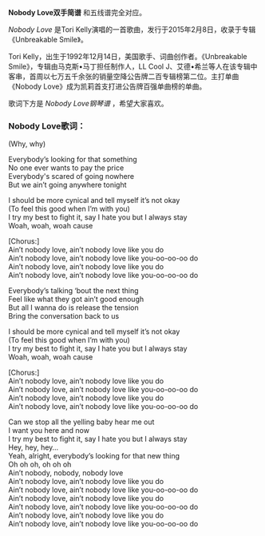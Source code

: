 

**Nobody Love双手简谱** 和五线谱完全对应。

_Nobody Love_ 是Tori Kelly演唱的一首歌曲，发行于2015年2月8日，收录于专辑《Unbreakable Smile》。

Tori Kelly，出生于1992年12月14日，美国歌手、词曲创作者。《Unbreakable Smile》，专辑由马克斯•马丁担任制作人，LL
Cool J、艾德•希兰等人在该专辑中客串，首周以七万五千余张的销量空降公告牌二百专辑榜第二位。主打单曲《Nobody
Love》成为凯莉首支打进公告牌百强单曲榜的单曲。

歌词下方是 _Nobody Love钢琴谱_ ，希望大家喜欢。

### Nobody Love歌词：

(Why, why)

Everybody’s looking for that something  
No one ever wants to pay the price  
Everybody's scared of going nowhere  
But we ain’t going anywhere tonight

I should be more cynical and tell myself it’s not okay  
(To feel this good when I’m with you)  
I try my best to fight it, say I hate you but I always stay  
Woah, woah, woah cause

[Chorus:]  
Ain’t nobody love, ain’t nobody love like you do  
Ain’t nobody love, ain’t nobody love like you-oo-oo-oo do  
Ain’t nobody love, ain’t nobody love like you do  
Ain’t nobody love, ain’t nobody love like you-oo-oo-oo do

Everybody’s talking ‘bout the next thing  
Feel like what they got ain’t good enough  
But all I wanna do is release the tension  
Bring the conversation back to us

I should be more cynical and tell myself it’s not okay  
(To feel this good when I’m with you)  
I try my best to fight it, say I hate you but I always stay  
Woah, woah, woah cause

[Chorus:]  
Ain’t nobody love, ain’t nobody love like you do  
Ain’t nobody love, ain’t nobody love like you-oo-oo-oo do  
Ain’t nobody love, ain’t nobody love like you do  
Ain’t nobody love, ain’t nobody love like you-oo-oo-oo do

Can we stop all the yelling baby hear me out  
I want you here and now  
I try my best to fight it, say I hate you but I always stay  
Hey, hey, hey…  
Yeah, alright, everybody’s looking for that new thing  
Oh oh oh, oh oh oh  
Ain’t nobody, nobody, nobody love  
Ain’t nobody love, ain’t nobody love like you do  
Ain’t nobody love, ain’t nobody love like you-oo-oo-oo do  
Ain’t nobody love, ain’t nobody love like you do  
Ain’t nobody love, ain’t nobody love like you-oo-oo-oo do  
Ain’t nobody love, ain’t nobody love like you do  
Ain’t nobody love, ain’t nobody love like you-oo-oo-oo do

